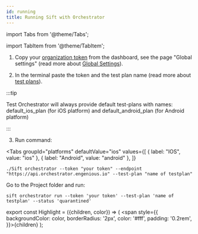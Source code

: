 ```yaml
---
id: running
title: Running Sift with Orchestrator
---
```


import Tabs from '@theme/Tabs';

import TabItem from '@theme/TabItem';

1. Copy your [organization token](/settings/#token) from the dashboard, see the page "Global settings" (read more about [Global Settings](/settings/)).

2. In the terminal paste the token and the test plan name (read more about [test plans](/test-plans/)).

:::tip

Test Orchestrator will always provide default test-plans with names: default_ios_plan (for iOS platform) and default_android_plan (for Android platform)

:::

3. Run command:

<Tabs
  groupId="platforms"
  defaultValue="ios"
  values={[
    { label: "IOS", value: "ios" },
    { label: "Android", value: "android" },
  ]}
>
  <TabItem value="ios">

  ```
  ./Sift orchestrator --token "your token" --endpoint "https://api.orchestrator.engenious.io" --test-plan "name of testplan"
  ```
  </TabItem>
  <TabItem value="android">

  Go to the Project folder and run:

  ```
  sift orchestrator run --token 'your token' --test-plan 'name of testplan' --status 'quarantined' 
  ```
  </TabItem>
</Tabs>

export const Highlight = ({children, color}) => ( <span style={{
      backgroundColor: color,
      borderRadius: '2px',
      color: '#fff',
      padding: '0.2rem',
    }}>{children}</span> );
